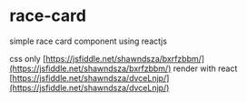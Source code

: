 # race-card
simple race card component using reactjs


css only [https://jsfiddle.net/shawndsza/bxrfzbbm/](https://jsfiddle.net/shawndsza/bxrfzbbm/)
render with react [https://jsfiddle.net/shawndsza/dvceLnjp/](https://jsfiddle.net/shawndsza/dvceLnjp/)
